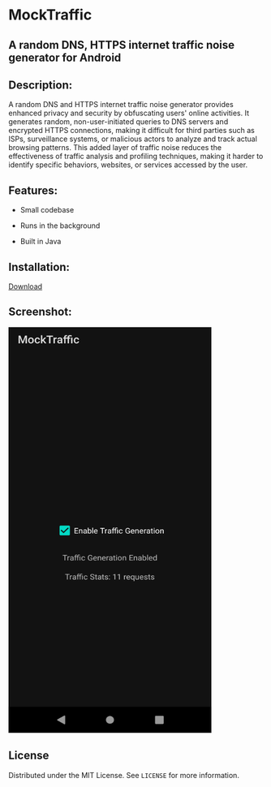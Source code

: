 # MockTraffic
## A random DNS, HTTPS internet traffic noise generator for Android
<!-- DESCRIPTION -->
## Description:

A random DNS and HTTPS internet traffic noise generator provides enhanced privacy and security by obfuscating users' online activities. It generates random, non-user-initiated queries to DNS servers and encrypted HTTPS connections, making it difficult for third parties such as ISPs, surveillance systems, or malicious actors to analyze and track actual browsing patterns. This added layer of traffic noise reduces the effectiveness of traffic analysis and profiling techniques, making it harder to identify specific behaviors, websites, or services accessed by the user.

<!-- FEATURES -->
## Features:

- Small codebase

- Runs in the background

- Built in Java

<!-- INSTALLATION -->
## Installation:

[Download](https://github.com/umutcamliyurt/MockTraffic/releases)

<!-- SCREENSHOT -->
## Screenshot:

<img src="image.png" width="400" height="800" />

<!-- LICENSE -->
## License

Distributed under the MIT License. See `LICENSE` for more information.

